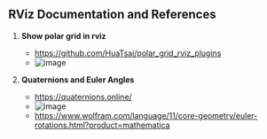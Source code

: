 ## RViz Documentation and References

1. **Show polar grid in rviz**
    * https://github.com/HuaTsai/polar_grid_rviz_plugins
    * ![image](https://github.com/user-attachments/assets/038dbea8-23a8-4fff-a03e-9c3991995a33)
      

2. **Quaternions and Euler Angles** 
    * https://quaternions.online/
    * ![image](https://github.com/user-attachments/assets/fc1bbf96-6f10-41ea-a622-1f1a29cce2c1)
    * https://www.wolfram.com/language/11/core-geometry/euler-rotations.html?product=mathematica 
